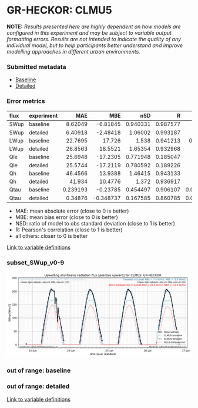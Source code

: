 # GR-HECKOR: CLMU5

**NOTE:** *Results presented here are highly dependent on how models are configured in this experiment and may be subject to variable output formatting errors. Results are not intended to indicate the quality of any individual model, but to help participants better understand and improve modelling approaches in different urban environments.*

### Submitted metadata

- [Baseline](CLMU5_GR-HECKOR_baseline_attrs.md)
- [Detailed](CLMU5_GR-HECKOR_detailed_attrs.md)

### Error metrics

| flux   | experiment   |       MAE |        MBE |      nSD |        R |        5th |       95th |      RMSE |    cRMSE |      AMBE |     1-nSD |        1-R |   nSkewness |   nKurtosis |   Overlap |
|:-------|:-------------|----------:|-----------:|---------:|---------:|-----------:|-----------:|----------:|---------:|----------:|----------:|-----------:|------------:|------------:|----------:|
| SWup   | baseline     |  8.62049  |  -6.81845  | 0.940331 | 0.987577 |  2.69419   |  24.4537   | 12.1601   | 0.164083 |  6.81845  | 0.0596696 | 0.0124227  |   0.725464  |   0.241028  | 0.148674  |
| SWup   | detailed     |  6.40918  |  -2.48418  | 1.06002  | 0.993187 |  2.71316   |   4.49463  |  8.60962  | 0.134339 |  2.48418  | 0.0600197 | 0.00681336 |   0.205704  |   0.0627312 | 0.0999153 |
| LWup   | baseline     | 22.7695   |  17.726    | 1.538    | 0.941213 |  0.456208  |  77.5623   | 34.7861   | 0.685769 | 17.726    | 0.538     | 0.0587874  |   1.18996   |   0.955926  | 0.115093  |
| LWup   | detailed     | 26.8563   |  18.5521   | 1.65354  | 0.932968 |  3.86035   |  88.1967   | 39.7506   | 0.805478 | 18.5521   | 0.653537  | 0.067032   |   1.20135   |   0.8832    | 0.136972  |
| Qle    | baseline     | 25.6948   | -17.2305   | 0.771948 | 0.185047 |  3.30373   |  56.2562   | 44.0526   | 1.14464  | 17.2305   | 0.228052  | 0.814953   |   2.36553   |   6.24647   | 0.48482   |
| Qle    | detailed     | 25.5744   | -17.2119   | 0.780592 | 0.189226 |  3.30373   |  57.7546   | 44.0979   | 1.14626  | 17.2119   | 0.219408  | 0.810774   |   2.35249   |   5.99571   | 0.479254  |
| Qh     | baseline     | 46.4566   |  13.9388   | 1.46415  | 0.943133 | 22.6887    | 129.607    | 66.8946   | 0.618032 | 13.9388   | 0.464154  | 0.0568673  |   0.0754236 |   0.757356  | 0.389301  |
| Qh     | detailed     | 41.934    |  10.4776   | 1.372    | 0.936917 | 14.7715    | 101.697    | 60.0042   | 0.558106 | 10.4776   | 0.371998  | 0.0630832  |   0.078747  |   0.811475  | 0.373538  |
| Qtau   | baseline     |  0.239193 |  -0.23785  | 0.454497 | 0.906107 |  0.0177583 |   0.671548 |  0.355754 | 0.618806 |  0.23785  | 0.545503  | 0.0938925  |   0.119519  |   0.313761  | 0.285779  |
| Qtau   | detailed     |  0.34876  |  -0.348737 | 0.167585 | 0.860785 |  0.0196024 |   1.00928  |  0.506748 | 0.859986 |  0.348737 | 0.832415  | 0.139215   |   0.0997139 |   0.323305  | 0.359047  |

 - MAE: mean absolute error (close to 0 is better)
 - MBE: mean bias error (close to 0 is better)
 - NSD: ratio of model to obs standard deviation (close to 1 is better)
 - R: Pearson's correlation (close to 1 is better)
 - all others: closer to 0 is better

[Link to variable definitions](../modelattrs/variable_definitions.md)

### <a name="subset_swup_v0-9"></a>subset_SWup_v0-9
[![CLMU5_GR-HECKOR_subset_SWup_v0-9.png](CLMU5_GR-HECKOR_subset_SWup_v0-9.png)](CLMU5_GR-HECKOR_subset_SWup_v0-9.png)

### out of range: baseline


### out of range: detailed



[Link to variable definitions](../modelattrs/variable_definitions.md)

